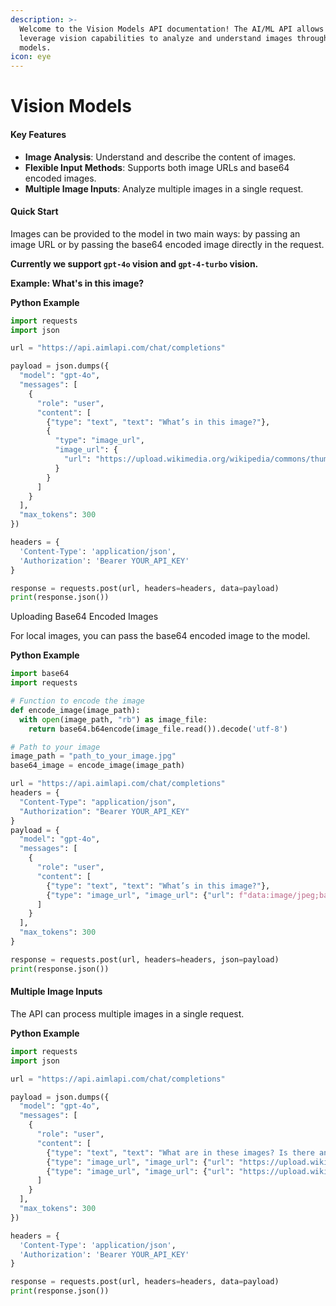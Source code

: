 ```yaml
---
description: >-
  Welcome to the Vision Models API documentation! The AI/ML API allows you to
  leverage vision capabilities to analyze and understand images through our
  models.
icon: eye
---
```


# Vision Models

#### Key Features

* **Image Analysis**: Understand and describe the content of images.
* **Flexible Input Methods**: Supports both image URLs and base64 encoded images.
* **Multiple Image Inputs**: Analyze multiple images in a single request.

#### Quick Start

Images can be provided to the model in two main ways: by passing an image URL or by passing the base64 encoded image directly in the request.

**Currently we support `gpt-4o` vision and `gpt-4-turbo` vision.**&#x20;

**Example: What's in this image?**

**Python Example**

```python
import requests
import json

url = "https://api.aimlapi.com/chat/completions"

payload = json.dumps({
  "model": "gpt-4o",
  "messages": [
    {
      "role": "user",
      "content": [
        {"type": "text", "text": "What’s in this image?"},
        {
          "type": "image_url",
          "image_url": {
            "url": "https://upload.wikimedia.org/wikipedia/commons/thumb/d/dd/Gfp-wisconsin-madison-the-nature-boardwalk.jpg/2560px-Gfp-wisconsin-madison-the-nature-boardwalk.jpg"
          }
        }
      ]
    }
  ],
  "max_tokens": 300
})

headers = {
  'Content-Type': 'application/json',
  'Authorization': 'Bearer YOUR_API_KEY'
}

response = requests.post(url, headers=headers, data=payload)
print(response.json())

```

Uploading Base64 Encoded Images

For local images, you can pass the base64 encoded image to the model.

**Python Example**

```python
import base64
import requests

# Function to encode the image
def encode_image(image_path):
  with open(image_path, "rb") as image_file:
    return base64.b64encode(image_file.read()).decode('utf-8')

# Path to your image
image_path = "path_to_your_image.jpg"
base64_image = encode_image(image_path)

url = "https://api.aimlapi.com/chat/completions"
headers = {
  "Content-Type": "application/json",
  "Authorization": "Bearer YOUR_API_KEY"
}
payload = {
  "model": "gpt-4o",
  "messages": [
    {
      "role": "user",
      "content": [
        {"type": "text", "text": "What’s in this image?"},
        {"type": "image_url", "image_url": {"url": f"data:image/jpeg;base64,{base64_image}"}}
      ]
    }
  ],
  "max_tokens": 300
}

response = requests.post(url, headers=headers, json=payload)
print(response.json())

```

#### Multiple Image Inputs

The API can process multiple images in a single request.

**Python Example**

```python
import requests
import json

url = "https://api.aimlapi.com/chat/completions"

payload = json.dumps({
  "model": "gpt-4o",
  "messages": [
    {
      "role": "user",
      "content": [
        {"type": "text", "text": "What are in these images? Is there any difference between them?"},
        {"type": "image_url", "image_url": {"url": "https://upload.wikimedia.org/wikipedia/commons/thumb/d/dd/Gfp-wisconsin-madison-the-nature-boardwalk.jpg/2560px-Gfp-wisconsin-madison-the-nature-boardwalk.jpg"}},
        {"type": "image_url", "image_url": {"url": "https://upload.wikimedia.org/wikipedia/commons/thumb/d/dd/Gfp-wisconsin-madison-the-nature-boardwalk.jpg/2560px-Gfp-wisconsin-madison-the-nature-boardwalk.jpg"}}
      ]
    }
  ],
  "max_tokens": 300
})

headers = {
  'Content-Type': 'application/json',
  'Authorization': 'Bearer YOUR_API_KEY'
}

response = requests.post(url, headers=headers, data=payload)
print(response.json())

```
